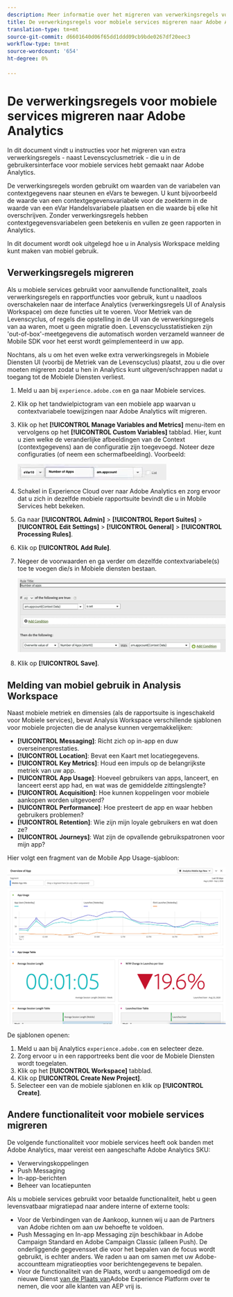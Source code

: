 ```yaml
---
description: Meer informatie over het migreren van verwerkingsregels voor mobiele services naar Adobe Analytics
title: De verwerkingsregels voor mobiele services migreren naar Adobe Analytics
translation-type: tm+mt
source-git-commit: d6601640d06f65dd1ddd09cb9bde0267df20eec3
workflow-type: tm+mt
source-wordcount: '654'
ht-degree: 0%

---
```



# De verwerkingsregels voor mobiele services migreren naar Adobe Analytics

In dit document vindt u instructies voor het migreren van extra verwerkingsregels - naast Levenscyclusmetriek - die u in de gebruikersinterface voor mobiele services hebt gemaakt naar Adobe Analytics.

De verwerkingsregels worden gebruikt om waarden van de variabelen van contextgegevens naar steunen en eVars te bewegen. U kunt bijvoorbeeld de waarde van een contextgegevensvariabele voor de zoekterm in de waarde van een eVar Handelsvariabele plaatsen en die waarde bij elke hit overschrijven. Zonder verwerkingsregels hebben contextgegevensvariabelen geen betekenis en vullen ze geen rapporten in Analytics.

In dit document wordt ook uitgelegd hoe u in Analysis Workspace melding kunt maken van mobiel gebruik.

## Verwerkingsregels migreren

Als u mobiele services gebruikt voor aanvullende functionaliteit, zoals verwerkingsregels en rapportfuncties voor gebruik, kunt u naadloos overschakelen naar de interface Analytics (verwerkingsregels UI of Analysis Workspace) om deze functies uit te voeren. Voor Metriek van de Levenscyclus, of regels die opstelling in de UI van de verwerkingsregels van aa waren, moet u geen migratie doen. Levenscyclusstatistieken zijn &#39;out-of-box&#39;-meetgegevens die automatisch worden verzameld wanneer de Mobile SDK voor het eerst wordt geïmplementeerd in uw app.

Nochtans, als u om het even welke extra verwerkingsregels in Mobiele Diensten UI (voorbij de Metriek van de Levenscyclus) plaatst, zou u die over moeten migreren zodat u hen in Analytics kunt uitgeven/schrappen nadat u toegang tot de Mobiele Diensten verliest.

1. Meld u aan bij `experience.adobe.com` en ga naar Mobiele services.
1. Klik op het tandwielpictogram van een mobiele app waarvan u contextvariabele toewijzingen naar Adobe Analytics wilt migreren.
1. Klik op het **[!UICONTROL Manage Variables and Metrics]** menu-item en vervolgens op het **[!UICONTROL Custom Variables]** tabblad. Hier, kunt u zien welke de veranderlijke afbeeldingen van de Context (contextgegevens) aan de configuratie zijn toegevoegd. Noteer deze configuraties (of neem een schermafbeelding). Voorbeeld:

   ![Contextvariabele](assets/context-var.png)

1. Schakel in Experience Cloud over naar Adobe Analytics en zorg ervoor dat u zich in dezelfde mobiele rapportsuite bevindt die u in Mobile Services hebt bekeken.
1. Ga naar **[!UICONTROL Admin]** > **[!UICONTROL Report Suites]** > **[!UICONTROL Edit Settings]** > **[!UICONTROL General]** > **[!UICONTROL Processing Rules]**.
1. Klik op **[!UICONTROL Add Rule]**.
1. Negeer de voorwaarden en ga verder om dezelfde contextvariabele(s) toe te voegen die/s in Mobiele diensten bestaan.

   ![Verwerkingsregel](assets/proc-rule.png)

1. Klik op **[!UICONTROL Save]**.

## Melding van mobiel gebruik in Analysis Workspace

Naast mobiele metriek en dimensies (als de rapportsuite is ingeschakeld voor Mobiele services), bevat Analysis Workspace verschillende sjablonen voor mobiele projecten die de analyse kunnen vergemakkelijken:

* **[!UICONTROL Messaging]**: Richt zich op in-app en duw overseinenprestaties.
* **[!UICONTROL Location]**: Bevat een Kaart met locatiegegevens.
* **[!UICONTROL Key Metrics]**: Houd een impuls op de belangrijkste metriek van uw app.
* **[!UICONTROL App Usage]**: Hoeveel gebruikers van apps, lanceert, en lanceert eerst app had, en wat was de gemiddelde zittingslengte?
* **[!UICONTROL Acquisition]**: Hoe kunnen koppelingen voor mobiele aankopen worden uitgevoerd?
* **[!UICONTROL Performance]**: Hoe presteert de app en waar hebben gebruikers problemen?
* **[!UICONTROL Retention]**: Wie zijn mijn loyale gebruikers en wat doen ze?
* **[!UICONTROL Journeys]**: Wat zijn de opvallende gebruikspatronen voor mijn app?

Hier volgt een fragment van de Mobile App Usage-sjabloon:

![Gebruik van mobiele toepassingen](assets/mobile-app-usage.png)

De sjablonen openen:

1. Meld u aan bij Analytics `experience.adobe.com` en selecteer deze.
1. Zorg ervoor u in een rapportreeks bent die voor de Mobiele Diensten wordt toegelaten.
1. Klik op het **[!UICONTROL Workspace]** tabblad.
1. Klik op **[!UICONTROL Create New Project]**.
1. Selecteer een van de mobiele sjablonen en klik op **[!UICONTROL Create]**.

## Andere functionaliteit voor mobiele services migreren

De volgende functionaliteit voor mobiele services heeft ook banden met Adobe Analytics, maar vereist een aangeschafte Adobe Analytics SKU:

* Verwervingskoppelingen
* Push Messaging
* In-app-berichten
* Beheer van locatiepunten

Als u mobiele services gebruikt voor betaalde functionaliteit, hebt u geen levensvatbaar migratiepad naar andere interne of externe tools:

* Voor de Verbindingen van de Aankoop, kunnen wij u aan de Partners van Adobe richten om aan uw behoefte te voldoen.
* Push Messaging en In-app Messaging zijn beschikbaar in Adobe Campaign Standard en Adobe Campaign Classic (alleen Push). De onderliggende gegevensset die voor het bepalen van de focus wordt gebruikt, is echter anders. We raden u aan om samen met uw Adobe-accountteam migratieopties voor berichtengegevens te bepalen.
* Voor de functionaliteit van de Plaats, wordt u aangemoedigd om de nieuwe Dienst [van de Plaats van](https://www.adobe.com/experience-platform/location-service.html)Adobe Experience Platform over te nemen, die voor alle klanten van AEP vrij is.
